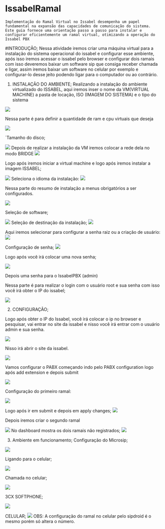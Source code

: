 # IssabelRamal
    Implementação do Ramal Virtual no Issabel desempenha um papel fundamental na expansão das capacidades de comunicação do sistema.
    Este guia fornece uma orientação passo a passo para instalar e configurar eficientemente um ramal virtual, otimizando a operação do Issabel PBX


#INTRODUÇÃO; 
Nessa atividade iremos criar uma máquina virtual para a instalação do 
sistema operacional do issabel e configurar esse ambiente, após isso iremos 
acessar o issabel pelo browser e configurar dois ramais com isso deveremos baixar 
um software sip que consiga receber chamada e ligar, assim iremos baixar um 
software no celular por exemplo e configurar-lo desse jeito podendo ligar para o 
computador ou ao contrário.

1. INSTALAÇÃO DO AMBIENTE;
Realizando a instalação do ambiente virtualizado do ISSABEL, aqui iremos inser o 
nome da VM(VIRTUAL MACHINE) a pasta de locação, ISO (IMAGEM DO 
SISTEMA) e o tipo do sistema

<img src="issabel/image1.png"/>

Nessa parte é para definir a quantidade de ram e cpu virtuais que deseja

<img src="issabel/image2.png"/>

`Tamanho do disco;

<img src="issabel/image3.png"/>
Depois de realizar a instalação da VM iremos colocar a rede dela no modo BRIDGE

<img src="issabel/image4.png"/>

Logo após iremos iniciar a virtual machine e logo após iremos instalar a imagem 
ISSABEL;

<img src="issabel/image5.png"/>
Seleciona o idioma da instalação:
<img src="issabel/image6.png"/>

Nessa parte do resumo de instalação a menus obrigatórios a ser configurados.

<img src="issabel/image7.png"/>

Seleção de software;


<img src="issabel/image8.png"/>
Seleção de destinação da instalação;
<img src="issabel/image9.png"/>

Aqui iremos selecionar para configurar a senha raiz ou a criação de usuário:
<img src="issabel/image10.png"/>

Configuração de senha;
<img src="issabel/image11.png"/>

Logo após você irá colocar uma nova senha;

<img src="issabel/image12.png"/>

Depois uma senha para o IssabelPBX (admin)

Nessa parte é para realizar o login com o usuário root e sua senha com isso você irá 
obter o IP do issabel;

<img src="issabel/image13.png"/>

2. CONFIGURAÇÃO;

Logo após obter o IP do Issabel, você irá colocar o ip no browser e pesquisar, vai 
entrar no site da issabel e nisso você irá entrar com o usuário admin e sua senha.

<img src="issabel/image14.png"/>

Nisso irá abrir o site da issabel.


<img src="issabel/image15.png"/>

Vamos configurar o PABX começando indo pelo PABX configuration logo após add 
extension e depois submit

<img src="issabel/image16.png"/>

Configuração do primeiro ramal:

<img src="issabel/image17.png"/>

Logo após ir em submit e depois em apply changes;
<img src="issabel/image18.png"/>

Depois iremos criar o segundo ramal

<img src="issabel/image19.png"/>
No dashboard mostra os dois ramais não registrados;
<img src="issabel/image20.png"/>

3. Ambiente em funcionamento;
Configuração do Microsip;

<img src="issabel/image21.png"/>

Ligando para o celular;

<img src="issabel/image22.png"/>

Chamada no celular;


<img src="issabel/image23.png"/>


3CX SOFTPHONE;

<img src="issabel/image24.png"/>

CELULAR;
<img src="issabel/image25.png"/>
OBS: A configuração do ramal no celular pelo sipdroid é o mesmo porém só altera o número. 



